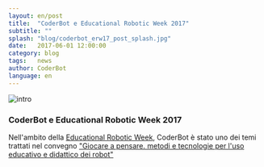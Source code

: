 ```yaml
---
layout: en/post
title:  "CoderBot e Educational Robotic Week 2017"
subtitle: ""
splash: "blog/coderbot_erw17_post_splash.jpg"
date:   2017-06-01 12:00:00
category: blog
tags:   news
author: CoderBot
language: en
---
```

![intro]({{site.baseurl}}/img/blog/coderbot_erw17_intro.jpg)

### CoderBot e Educational Robotic Week 2017

Nell'ambito della [Educational Robotic Week](http://www.educationalroboticsweek.it/), CoderBot è stato uno dei temi trattati nel convegno ["Giocare a pensare. metodi e tecnologie per l'uso educativo e didattico dei robot"](http://www.educationalroboticsweek.it/giocare-a-pensare/)
